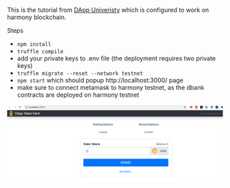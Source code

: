 This is the tutorial from [DApp Univeristy](https://www.dappuniversity.com/) which is configured to work on harmony blockchain.

Steps
* `npm install`
* `truffle compile`
* add your private keys to .env file (the deployment requires two private keys)
* `truffle migrate --reset --network testnet`
* `npm start` which should popup http://localhost:3000/ page
* make sure to connect metamask to harmony testnet, as the dbank contracts are deployed on harmony testnet 

![dbank](defi-tutorial.png)
